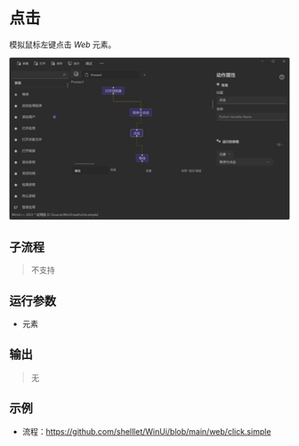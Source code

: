 # 点击
模拟鼠标左键点击 *Web* 元素。

![WebElementClick](./images/06.png ':size=90%')


## 子流程

> 不支持

## 运行参数

* 元素


## 输出

> 无    

## 示例

* 流程：https://github.com/shelllet/WinUi/blob/main/web/click.simple
